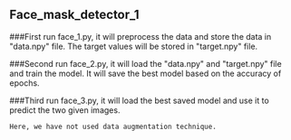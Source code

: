 ## Face_mask_detector_1
###First run face_1.py, it will preprocess the data and store the data in "data.npy" file. The target values will be stored in "target.npy" file.

###Second run face_2.py, it will load the "data.npy" and "target.npy" file and train the model. It will save the best model based on the accuracy of epochs. 

###Third run face_3.py, it will load the best saved model and use it to predict the two given images.
```
Here, we have not used data augmentation technique.
```
